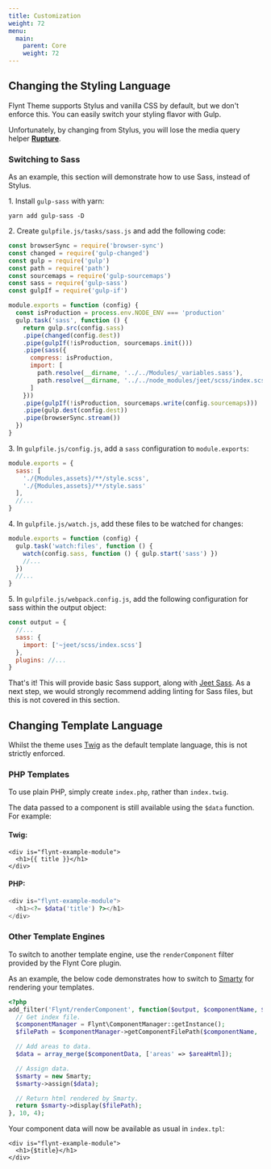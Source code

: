 ```yaml
---
title: Customization
weight: 72
menu:
  main:
    parent: Core
    weight: 72
---
```



## Changing the Styling Language

Flynt Theme supports Stylus and vanilla CSS by default, but we don't enforce this. You can easily switch your styling flavor with Gulp.

Unfortunately, by changing from Stylus, you will lose the media query helper **[Rupture](https://github.com/jescalan/rupture)**.

### Switching to Sass
As an example, this section will demonstrate how to use Sass, instead of Stylus.

1\. Install `gulp-sass` with yarn:

  ```
  yarn add gulp-sass -D
  ```

2\. Create `gulpfile.js/tasks/sass.js` and add the following code:  

  ```javascript
  const browserSync = require('browser-sync')
  const changed = require('gulp-changed')
  const gulp = require('gulp')
  const path = require('path')
  const sourcemaps = require('gulp-sourcemaps')
  const sass = require('gulp-sass')
  const gulpIf = require('gulp-if')

  module.exports = function (config) {
    const isProduction = process.env.NODE_ENV === 'production'
    gulp.task('sass', function () {
      return gulp.src(config.sass)
      .pipe(changed(config.dest))
      .pipe(gulpIf(!isProduction, sourcemaps.init()))
      .pipe(sass({
        compress: isProduction,
        import: [
          path.resolve(__dirname, '../../Modules/_variables.sass'),
          path.resolve(__dirname, '../../node_modules/jeet/scss/index.scss')
        ]
      }))
      .pipe(gulpIf(!isProduction, sourcemaps.write(config.sourcemaps)))
      .pipe(gulp.dest(config.dest))
      .pipe(browserSync.stream())
    })
  }
  ```

3\. In `gulpfile.js/config.js`, add a `sass` configuration to `module.exports`:
  ```js
  module.exports = {
    sass: [
      './{Modules,assets}/**/style.scss',
      './{Modules,assets}/**/style.sass'
    ],
    //...
  }
  ```

4\. In `gulpfile.js/watch.js`, add these files to be watched for changes:

  ```js
  module.exports = function (config) {
    gulp.task('watch:files', function () {
      watch(config.sass, function () { gulp.start('sass') })
      //...
    })
    //...
  }
  ```

5\. In `gulpfile.js/webpack.config.js`, add the following configuration for sass within the output object:

  ```js
  const output = {
    //...
    sass: {
      import: ['~jeet/scss/index.scss']
    },
    plugins: //...
  }
  ```

  That's it! This will provide basic Sass support, along with [Jeet Sass](http://jeet.gs/). As a next step, we would strongly recommend adding linting for Sass files, but this is not covered in this section.

## Changing Template Language

Whilst the theme uses [Twig](twig.sensiolabs.org) as the default template language, this is not strictly enforced.

### PHP Templates
To use plain PHP, simply create `index.php`, rather than `index.twig`.

The data passed to a component is still available using the `$data` function. For example:

#### Twig:
```twig
<div is="flynt-example-module">
  <h1>{{ title }}</h1>
</div>
```

#### PHP:
```php
<div is="flynt-example-module">
  <h1><?= $data('title') ?></h1>
</div>
```

### Other Template Engines
To switch to another template engine, use the `renderComponent` filter provided by the Flynt Core plugin.

As an example, the below code demonstrates how to switch to [Smarty](http://www.smarty.net/) for rendering your templates.

```php
<?php
add_filter('Flynt/renderComponent', function($output, $componentName, $componentData, $areaHtml) {
  // Get index file.
  $componentManager = Flynt\ComponentManager::getInstance();
  $filePath = $componentManager->getComponentFilePath($componentName, 'index.tpl');

  // Add areas to data.
  $data = array_merge($componentData, ['areas' => $areaHtml]);

  // Assign data.
  $smarty = new Smarty;
  $smarty->assign($data);

  // Return html rendered by Smarty.
  return $smarty->display($filePath);
}, 10, 4);
```

Your component data will now be available as usual in `index.tpl`:

```
<div is="flynt-example-module">
  <h1>{$title}</h1>
</div>
```
